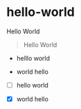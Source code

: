 # hello-world
Hello World

> Hello World

- helllo world
+ world hello

- [ ] hello world
- [x] world hello

